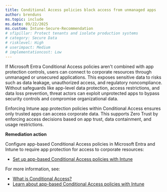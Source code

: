 ```yaml
---
title: Conditional Access policies block access from unmanaged apps
author: brenduns
ms.topic: include
ms.date: 09/22/2025
ms.custom: Intune-Secure-Recommendation
# sfipillar: Protect tenants and isolate production systems
# category: Secure Data
# risklevel: High
# userimpact: Medium
# implementationcost: Low
---
```

If Microsoft Entra Conditional Access policies aren't combined with app protection controls, users can connect to corporate resources through unmanaged or unsecured applications. This exposes sensitive data to risks such as data leakage, unauthorized access, and regulatory noncompliance. Without safeguards like app-level data protection, access restrictions, and data loss prevention, threat actors can exploit unprotected apps to bypass security controls and compromise organizational data.

Enforcing Intune app protection policies within Conditional Access ensures only trusted apps can access corporate data. This supports Zero Trust by enforcing access decisions based on app trust, data containment, and usage restrictions.

**Remediation action**

Configure app-based Conditional Access policies in Microsoft Entra and Intune to require app protection for access to corporate resources:  
- [Set up app-based Conditional Access policies with Intune](/intune/intune-service/protect/app-based-conditional-access-intune-create)

For more information, see:  
- [What is Conditional Access?](/entra/identity/conditional-access/overview)
- [Learn about app-based Conditional Access policies with Intune](/intune/intune-service/protect/app-based-conditional-access-intune)
